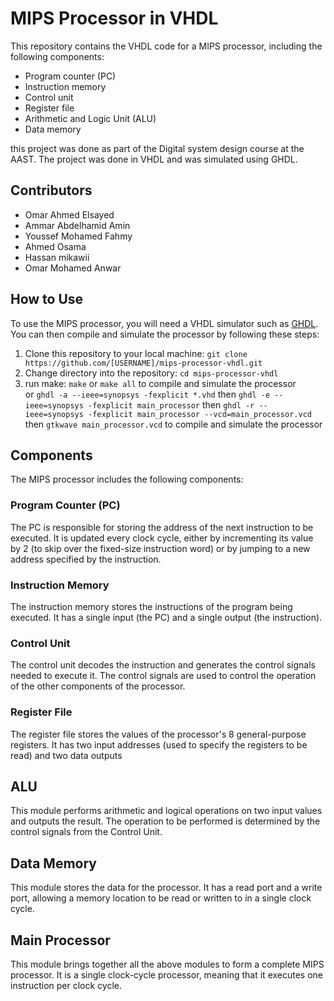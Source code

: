 # MIPS Processor in VHDL

This repository contains the VHDL code for a MIPS processor, including the following components:

- Program counter (PC)
- Instruction memory
- Control unit
- Register file
- Arithmetic and Logic Unit (ALU)
- Data memory

this project was done as part of the Digital system design course at the AAST. The project was done in VHDL and was simulated using GHDL.

## Contributors

- Omar Ahmed Elsayed
- Ammar Abdelhamid Amin
- Youssef Mohamed Fahmy
- Ahmed Osama
- Hassan mikawii
- Omar Mohamed Anwar

## How to Use

To use the MIPS processor, you will need a VHDL simulator such as [GHDL](https://ghdl.readthedocs.io/en/latest/). You can then compile and simulate the processor by following these steps:

1. Clone this repository to your local machine: `git clone https://github.com/[USERNAME]/mips-processor-vhdl.git`
2. Change directory into the repository: `cd mips-processor-vhdl`
3. run make: `make` or `make all` to compile and simulate the processor  
   or
   `ghdl -a --ieee=synopsys -fexplicit *.vhd`
   then `ghdl -e --ieee=synopsys -fexplicit main_processor`
   then `ghdl -r --ieee=synopsys -fexplicit main_processor --vcd=main_processor.vcd`
   then `gtkwave main_processor.vcd` to compile and simulate the processor

## Components

The MIPS processor includes the following components:

### Program Counter (PC)

The PC is responsible for storing the address of the next instruction to be executed. It is updated every clock cycle, either by incrementing its value by 2 (to skip over the fixed-size instruction word) or by jumping to a new address specified by the instruction.

### Instruction Memory

The instruction memory stores the instructions of the program being executed. It has a single input (the PC) and a single output (the instruction).

### Control Unit

The control unit decodes the instruction and generates the control signals needed to execute it. The control signals are used to control the operation of the other components of the processor.

### Register File

The register file stores the values of the processor's 8 general-purpose registers. It has two input addresses (used to specify the registers to be read) and two data outputs

## ALU

This module performs arithmetic and logical operations on two input values and outputs the result. The operation to be performed is determined by the control signals from the Control Unit.

## Data Memory

This module stores the data for the processor. It has a read port and a write port, allowing a memory location to be read or written to in a single clock cycle.

## Main Processor

This module brings together all the above modules to form a complete MIPS processor. It is a single clock-cycle processor, meaning that it executes one instruction per clock cycle.
